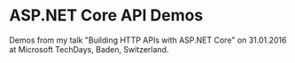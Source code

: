# ASP.NET Core API Demos

Demos from my talk "Building HTTP APIs with ASP.NET Core" on 31.01.2016 at Microsoft TechDays, Baden, Switzerland.
